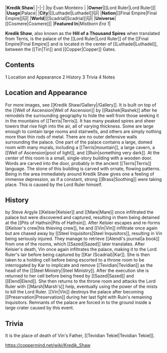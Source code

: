 |**Kredik Shaw**|
|-|-|
|by  Evan Monteiro |
|**Owner**|[[Lord Ruler\|Lord Ruler]]|
|**Usage**|Palace|
|**City**|[[Luthadel\|Luthadel]]🐱︎|
|**Nation**|[[Final Empire\|Final Empire]]🐱︎|
|**World**|[[Scadrial\|Scadrial]]🐱︎|
|**Universe**|[[Cosmere\|Cosmere]]|
|**Featured In**|*Mistborn Era 1*|

**Kredik Shaw**, also known as the **Hill of a Thousand Spires** when translated from Terris, is the palace of the [[Lord Ruler\|Lord Ruler]] of the [[Final Empire\|Final Empire]] and is located in the center of [[Luthadel\|Luthadel]], between the [[Tin\|Tin]] and [[Copper\|Copper]] Gates.

## Contents

1 Location and Appearance
2 History
3 Trivia
4 Notes


## Location and Appearance
For more images, see [[Kredik Shaw/Gallery\|/Gallery]].
It is built on top of the [[Well of Ascension\|Well of Ascension]] by [[Rashek\|Rashek]] after he remodels the surrounding geography to hide the well from those seeking it in the mountains of [[Terris\|Terris]].
It has many peaked spires and sheer towers that rise high into the air, all of varying thickness. Some are large enough to contain large rooms and stairwells, and others are simply nothing more than thin rods of metal. There are no outer defensive walls surrounding the palace.
One part of the palace contains a large, domed room with many murals, including a [[Terris\|mountain]], a large cavern, a [[Well of Ascension\|pool of light]], and [[Ruin\|something very dark]]. At the center of this room is a small, single-story building with a wooden door. Words are carved into the door, probably in the ancient [[Terris\|Terris]] language. The stone of this building is carved with ornate, flowing patterns.
Being in the area immediately around Kredik Shaw gives one a feeling of immense depression, as if a constant, strong [[Brass\|Soothing]] were taking place. This is caused by the Lord Ruler himself.

## History
 by  Steve Argyle 
[[Kelsier\|Kelsier]] and [[Mare\|Mare]] once infiltrated the palace but were discovered and captured, resulting in them being detained at the [[Pits of Hathsin\|Pits of Hathsin]].
After Kelsier escapes and re-forms [[Kelsier's crew\|his thieving crew]], he and [[Vin\|Vin]] infiltrate once again but are chased away by [[Steel Inquisitors\|Steel Inquisitors]], resulting in Vin being seriously injured. They manage to retrieve [[Alendi's journal\|a book]] from one of the rooms, which [[Sazed\|Sazed]] later translates.
After Kelsier's death, Vin once again infiltrates the palace, making it to the Lord Ruler's lair before being captured by [[Kar (Scadrial)\|Kar]]. She is then taken to a holding cell before being escorted to a throne room to be interrogated by Kar to implicate and remove [[Tevidian\|Tevidian]] as the head of the [[Steel Ministry\|Steel Ministry]]. After the execution she is returned to her cell before being freed by [[Sazed\|Sazed]] and [[Elend\|Elend]]. She then returns to the throne room and attacks the Lord Ruler with [[Marsh\|Marsh's]] help, eventually using the power of the mists to kill the Lord Ruler.
[[Vin\|Vin]] destroys the palace after becoming [[Preservation\|Preservation]] during her last fight with Ruin's remaining Inquisitors. Remnants of the palace are forced in to the ground inside a large crater caused by this event.

## Trivia
It is the place of death of Vin's Father, [[Tevidian Tekiel\|Tevidian Tekiel]].


https://coppermind.net/wiki/Kredik_Shaw